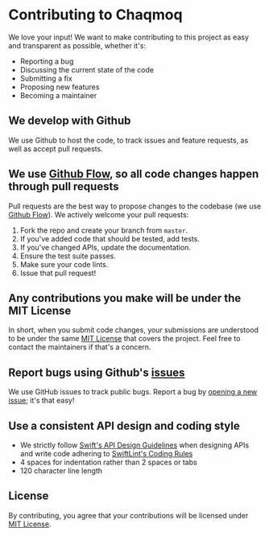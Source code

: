 # Contributing to Chaqmoq
We love your input! We want to make contributing to this project as easy and transparent as possible, whether it's:

* Reporting a bug
* Discussing the current state of the code
* Submitting a fix
* Proposing new features
* Becoming a maintainer

## We develop with Github
We use Github to host the code, to track issues and feature requests, as well as accept pull requests.

## We use [Github Flow](https://guides.github.com/introduction/flow/index.html), so all code changes happen through pull requests
Pull requests are the best way to propose changes to the codebase (we use [Github Flow](https://guides.github.com/introduction/flow/index.html)). We actively welcome your pull requests:

1. Fork the repo and create your branch from `master`.
2. If you've added code that should be tested, add tests.
3. If you've changed APIs, update the documentation.
4. Ensure the test suite passes.
5. Make sure your code lints.
6. Issue that pull request!

## Any contributions you make will be under the MIT License
In short, when you submit code changes, your submissions are understood to be under the same [MIT License](https://github.com/chaqmoq/chaqmoq/blob/master/LICENSE) that covers the project. Feel free to contact the maintainers if that's a concern.

## Report bugs using Github's [issues](https://github.com/chaqmoq/chaqmoq/issues)
We use GitHub issues to track public bugs. Report a bug by [opening a new issue](https://github.com/chaqmoq/chaqmoq/issues/new/choose); it's that easy!

## Use a consistent API design and coding style
* We strictly follow [Swift's API Design Guidelines](https://swift.org/documentation/api-design-guidelines/) when designing APIs and write code adhering to [SwiftLint's Coding Rules](https://github.com/realm/SwiftLint)
* 4 spaces for indentation rather than 2 spaces or tabs
* 120 character line length

## License
By contributing, you agree that your contributions will be licensed under [MIT License](https://github.com/chaqmoq/chaqmoq/blob/master/LICENSE).
